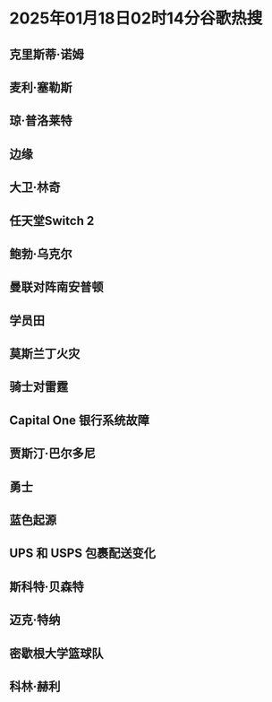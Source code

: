 # 2025年01月18日02时14分谷歌热搜

## 克里斯蒂·诺姆

## 麦利·塞勒斯

## 琼·普洛莱特

## 边缘

## 大卫·林奇

## 任天堂Switch 2

## 鲍勃·乌克尔

## 曼联对阵南安普顿

## 学员田

## 莫斯兰丁火灾

## 骑士对雷霆

## Capital One 银行系统故障

## 贾斯汀·巴尔多尼

## 勇士

## 蓝色起源

## UPS 和 USPS 包裹配送变化

## 斯科特·贝森特

## 迈克·特纳

## 密歇根大学篮球队

## 科林·赫利

